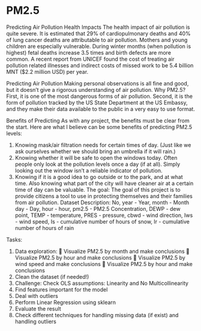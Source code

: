 # PM2.5
Predicting Air Pollution
Health Impacts
The health impact of air pollution is quite severe. It is estimated that 29% of cardiopulmonary deaths and 40% of lung cancer deaths are attributable to air pollution. Mothers and young children are especially vulnerable. During winter months (when pollution is highest) fetal deaths increase 3.5 times and birth defects are more common.
A recent report from UNICEF found the cost of treating air pollution related illnesses and indirect costs of missed work to be 5.4 billion MNT ($2.2 million USD) per year.

Predicting Air Pollution
Making personal observations is all fine and good, but it doesn’t give a rigorous understanding of air pollution. 
Why PM2.5? 
First, it is one of the most dangerous forms of air pollution. Second, it is the form of pollution tracked by the US State Department at the US Embassy, and they make their data available to the public in a very easy to use format.

Benefits of Predicting
As with any project, the benefits must be clear from the start. Here are what I believe can be some benefits of predicting PM2.5 levels:
1.	Knowing mask/air filtration needs for certain times of day. (Just like we ask ourselves whether we should bring an umbrella if it will rain.)
2.	Knowing whether it will be safe to open the windows today. Often people only look at the pollution levels once a day (if at all). Simply looking out the window isn’t a reliable indicator of pollution.
3.	Knowing if it is a good idea to go outside or to the park, and at what time. Also knowing what part of the city will have cleaner air at a certain time of day can be valuable.
The goal:
The goal of this project is to provide citizens a tool to use in protecting themselves and their families from air pollution.
Dataset Description:
No,
year - Year,
month - Month
day - Day,
hour - hour,
pm2.5 - PM2.5 Concentration,
DEWP - dew point,
TEMP - temperature,
PRES - pressure,
cbwd - wind direction,
Iws - wind speed,
Is - cumulative number of hours of snow,
Ir - cumulative number of hours of rain

Tasks:
1.	Data exploration:
	Visualize PM2.5 by month and make conclusions
	Visualize PM2.5 by hour and make conclusions
	Visualize PM2.5 by wind speed and make conclusions
	Visualize PM2.5 by hour and make conclusions
2.	Clean the dataset (if needed!)
3.	Challenge: Check OLS assumptions: Linearity and No Multicollinearity 
4.	Find features important for the model
5.	Deal with outliers
6.	Perform Linear Regression using sklearn
7.	Evaluate the result
8.	Check different techniques for handling missing data (if exist) and handling outliers


